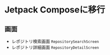 
# Jetpack Composeに移行

## 画面

- レポジトリ検索画面 `RepositorySearchScreen`
- レポジトリ詳細画面 `RepositoryDetailScreen`

